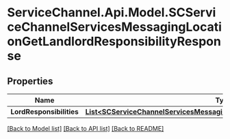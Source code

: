 # ServiceChannel.Api.Model.SCServiceChannelServicesMessagingLocationGetLandlordResponsibilityResponse

## Properties

Name | Type | Description | Notes
------------ | ------------- | ------------- | -------------
**LordResponsibilities** | [**List&lt;SCServiceChannelServicesMessagingLocationLandlordResponsibilityModel&gt;**](SCServiceChannelServicesMessagingLocationLandlordResponsibilityModel.md) |  | [optional] 

[[Back to Model list]](../README.md#documentation-for-models) [[Back to API list]](../README.md#documentation-for-api-endpoints) [[Back to README]](../README.md)

